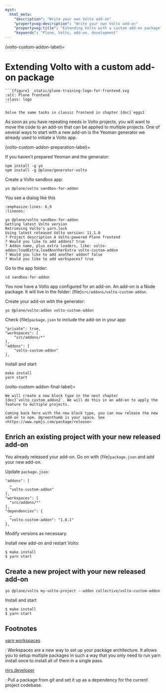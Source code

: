 ```yaml
---
myst:
  html_meta:
    "description": "Write your own Volto add-on"
    "property=og:description": "Write your own Volto add-on"
    "property=og:title": "Extending Volto with a custom add-on package"
    "keywords": "Plone, Volto, add-on, development"
---
```


(volto-custom-addon-label)=

# Extending Volto with a custom add-on package

````{sidebar} Plone Frontend Chapter
```{figure} _static/plone-training-logo-for-frontend.svg
:alt: Plone frontend
:class: logo
```

Solve the same tasks in classic frontend in chapter {doc}`eggs1`
````

As soon as you have repeating needs in Volto projects, you will want to move the code to an add-on that can be applied to multiple projects. One of several ways to start with a new add-on is the Yeoman generator we already used to initiate a Volto app.

(volto-custom-addon-preparation-label)=

If you haven't prepared Yeoman and the generator:

```shell
npm install -g yo
npm install -g @plone/generator-volto
```

Create a Volto sandbox app:

```shell
yo @plone/volto sandbox-for-addon
```

You see a dialog like this

```{code-block} console
:emphasize-lines: 6,9
:linenos:

yo @plone/volto sandbox-for-addon
Getting latest Volto version
Retrieving Volto's yarn.lock
Using latest released Volto version: 11.1.0
? Project description A Volto-powered Plone frontend
? Would you like to add addons? true
? Addon name, plus extra loaders, like: volto-addon:loadExtra,loadAnotherExtra volto-custom-addon
? Would you like to add another addon? false
? Would you like to add workspaces? true
```

Go to the app folder:

```shell
cd sandbox-for-addon
```

You now have a Volto app configured for an add-on.
An add-on is a Node package.
It will live in the folder: {file}`src/addons/volto-custom-addon`.

Create your add-on with the generator:

```shell
yo @plone/volto:addon volto-custom-addon
```

Check {file}`package.json` to include the add-on in your app:

```shell
"private": true,
"workspaces": [
    "src/addons/*"
],
"addons": [
    "volto-custom-addon"
],
```

Install and start

```shell
make install
yarn start
```

(volto-custom-addon-final-label)=

```{admonition} Step to the next chapter and come back here for a release.
We will create a new block type in the next chapter {doc}`volto_custom_addon2`. We will do this in an add-on to apply the feature to multiple projects.
```

```{NOTE}
Coming back here with the new block type, you can now release the new add-on to npm. @greenthumb is your space. See <https://www.npmjs.com/package/release>
```

## Enrich an existing project with your new released add-on

You already released your add-on. Go on with {file}`package.json` and add your new add-on.

Update `package.json`:

```shell
"addons": [
  …
  "volto-custom-addon"
],
"workspaces": [
  "src/addons/*"
],
"dependencies": {
  …
  "volto-custom-addon": "1.0.1"
},
```

Modify versions as necessary.

Install new add-on and restart Volto:

```shell
$ make install
$ yarn start
```

## Create a new project with your new released add-on

```shell
yo @plone/volto my-volto-project --addon collective/volto-custom-addon
```

Install and start

```shell
$ make install
$ yarn start
```

## Footnotes

[yarn workspaces](https://classic.yarnpkg.com/en/docs/workspaces/)

: Workspaces are a new way to set up your package architecture. It allows you to setup multiple packages in such a way that you only need to run yarn install once to install all of them in a single pass.

[mrs.developer](https://www.npmjs.com/package/mrs-developer)

: Pull a package from git and set it up as a dependency for the current project codebase.
